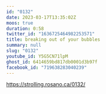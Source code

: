 ```yaml
---
id: "0132"
date: 2023-03-17T13:35:02Z
moos: true
duration: 0:58
twitter_id: "1636725464982253571"
title: breaking out of your bubbles
summary: null
slug: "0132"
youtube_id: Y5G5CN71lpM
ghost_id: 6414659bd817db0001d3b97f
facebook_id: "719638283040239"
---
```

https://strolling.rosano.ca/0132/
